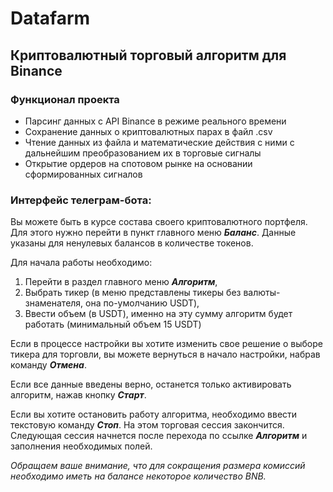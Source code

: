# Datafarm

## Криптовалютный торговый алгоритм для Binance

### Функционал проекта

* Парсинг данных с API Binance в режиме реального времени
* Сохранение данных о криптовалютных парах в файл .csv
* Чтение данных из файла и математические действия с ними с дальнейшим преобразованием их в торговые сигналы
* Открытие ордеров на спотовом рынке на основании сформированных сигналов

### Интерфейс телеграм-бота:

Вы можете быть в курсе состава своего криптовалютного портфеля. Для этого нужно перейти в пункт главного
меню <em><b>Баланс</b></em>. Данные указаны для ненулевых балансов в количестве токенов.

Для начала работы необходимо:
1. Перейти в раздел главного меню <em><b>Алгоритм</b></em>,
2. Выбрать тикер (в меню представлены тикеры без валюты-знаменателя, она по-умолчанию USDT),
3. Ввести объем (в USDT), именно на эту сумму алгоритм будет работать (минимальный объем 15 USDT)

Если в процессе настройки вы хотите изменить свое решение о выборе тикера для торговли, вы можете вернуться
в начало настройки, набрав команду <em><b>Отмена</b></em>.

Если все данные введены верно, останется только активировать алгоритм, нажав кнопку <em><b>Старт</b></em>.

Если вы хотите остановить работу алгоритма, необходимо ввести текстовую команду <em><b>Стоп</b></em>. 
На этом торговая сессия закончится. Следующая сессия начнется после перехода по ссылке <em><b>Алгоритм</b></em> и заполнения необходимых полей.

<em>Обращаем ваше внимание, что для сокращения размера комиссий необходимо иметь на балансе некоторое количество BNB.</em>